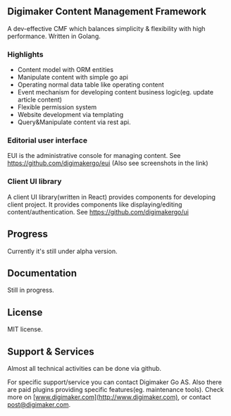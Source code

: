 Digimaker Content Management Framework
----------------
A dev-effective CMF which balances simplicity & flexibility with high performance. Written in Golang.


### Highlights
- Content model with ORM entities
- Manipulate content with simple go api
- Operating normal data table like operating content
- Event mechanism for developing content business logic(eg. update article content)
- Flexible permission system
- Website development via templating
- Query&Manipulate content via rest api.

### Editorial user interface
EUI is the administrative console for managing content.
See https://github.com/digimakergo/eui (Also see screenshots in the link)

### Client UI library
A client UI library(written in React) provides components for developing client project. It provides components like displaying/editing content/authentication.
See https://github.com/digimakergo/ui

Progress
--------
Currently it's still under alpha version.

Documentation
--------
Still in progress.

License
--------
MIT license.

Support & Services
--------
Almost all technical activities can be done via github.

For specific support/service you can contact Digimaker Go AS. Also there are paid plugins providing specific features(eg. maintenance tools).  Check more on [www.digimaker.com](http://www.digimaker.com), or contact post@digimaker.com.
